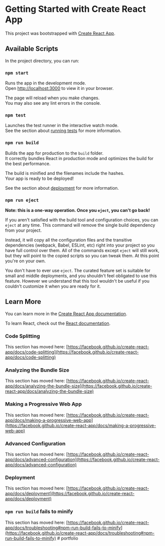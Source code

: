 # Getting Started with Create React App

This project was bootstrapped with [Create React App](https://github.com/facebook/create-react-app).

## Available Scripts

In the project directory, you can run:

### `npm start`

Runs the app in the development mode.\
Open [http://localhost:3000](http://localhost:3000) to view it in your browser.

The page will reload when you make changes.\
You may also see any lint errors in the console.

### `npm test`

Launches the test runner in the interactive watch mode.\
See the section about [running tests](https://facebook.github.io/create-react-app/docs/running-tests) for more information.

### `npm run build`

Builds the app for production to the `build` folder.\
It correctly bundles React in production mode and optimizes the build for the best performance.

The build is minified and the filenames include the hashes.\
Your app is ready to be deployed!

See the section about [deployment](https://facebook.github.io/create-react-app/docs/deployment) for more information.

### `npm run eject`

**Note: this is a one-way operation. Once you `eject`, you can't go back!**

If you aren't satisfied with the build tool and configuration choices, you can `eject` at any time. This command will remove the single build dependency from your project.

Instead, it will copy all the configuration files and the transitive dependencies (webpack, Babel, ESLint, etc) right into your project so you have full control over them. All of the commands except `eject` will still work, but they will point to the copied scripts so you can tweak them. At this point you're on your own.

You don't have to ever use `eject`. The curated feature set is suitable for small and middle deployments, and you shouldn't feel obligated to use this feature. However we understand that this tool wouldn't be useful if you couldn't customize it when you are ready for it.

## Learn More

You can learn more in the [Create React App documentation](https://facebook.github.io/create-react-app/docs/getting-started).

To learn React, check out the [React documentation](https://reactjs.org/).

### Code Splitting

This section has moved here: [https://facebook.github.io/create-react-app/docs/code-splitting](https://facebook.github.io/create-react-app/docs/code-splitting)

### Analyzing the Bundle Size

This section has moved here: [https://facebook.github.io/create-react-app/docs/analyzing-the-bundle-size](https://facebook.github.io/create-react-app/docs/analyzing-the-bundle-size)

### Making a Progressive Web App

This section has moved here: [https://facebook.github.io/create-react-app/docs/making-a-progressive-web-app](https://facebook.github.io/create-react-app/docs/making-a-progressive-web-app)

### Advanced Configuration

This section has moved here: [https://facebook.github.io/create-react-app/docs/advanced-configuration](https://facebook.github.io/create-react-app/docs/advanced-configuration)

### Deployment

This section has moved here: [https://facebook.github.io/create-react-app/docs/deployment](https://facebook.github.io/create-react-app/docs/deployment)

### `npm run build` fails to minify

This section has moved here: [https://facebook.github.io/create-react-app/docs/troubleshooting#npm-run-build-fails-to-minify](https://facebook.github.io/create-react-app/docs/troubleshooting#npm-run-build-fails-to-minify)
#   p o r t f o l i o 
 
 
<!-- @media only screen and (width: 1024px) {
    .sec1 {
        width: 100%;
        height: 1110px;
        background-size: 100% 1068px !important;

        main {
            position: relative;
            width: 100%;
            top: -20px;
            height: 1075px;
        }
    }
    .sec2 {
        width: 100%;
        height: 1110px;
        background-size: 100% 1068px !important;
        overflow: hidden;

        .dog {
            display: none;
        }
        .pesca {
            display: none;
        }
        .birds {
            filter: invert(100%);
        }
        #codeR {
            width: 70%;
            margin-top: 15%;
            height: 840px;
            #navCode {
                height: 50px;
                position: relative;
                top: -40px;
            }

            .containerCode {
                width: 92%;
                left: 8%;

                #bodyCode1 {
                    font-size: 16px;
                }
                #bodyCode2 {
                    font-size: 16px;
                }
                #bodyCode3 {
                    font-size: 16px;
                }
                #bodyCode3:nth-child(5) {
                    font-size: 14px;
                }
                #bodyCode3:nth-child(6) {
                    font-size: 12px;
                }
                #bodyCode4 {
                    font-size: 16px;
                }
                #bodyCode5 {
                    font-size: 16px;
                }
                #bodyCode6 {
                    font-size: 14px;
                }
            }
        }
    }
    .sec3 {
        width: 100%;
        height: 1110px;
        background-size: 100% 1110px !important;
        overflow: hidden;

        #cardContainer {
            transform: scale(0.75);
        }
    }
    .sec4 {
        width: 100%;
        height: 1110px;
        background-size: 100% 1110px !important;
        overflow: hidden;

        .contact {
            width: 50%;
            position: relative;
            bottom: 125px;

            .contactContainer {
                width: 99.5%;
                background-size: 100% 600px;
                .mb-2 {
                    width: 74%;

                    h4 {
                        align-content: center;
                    }
                    .form-control {
                        width: 100%;
                    }
                }
                .subButton {
                    position: relative;
                    right: 5%;
                }
            }
        }
        .subSec {
            transform: translate(-50%, 0%);
        }
    }
    /* DARK */
    .sec1Night {
        width: 100%;
        height: 1063px;
        background-size: 100% 1048px !important;

        .mainSectionDark {
            position: relative;
            width: 100%;
            top: 0px;
            height: 1075px;
        }
    }
    .sec2Night {
        width: 100%;
        height: 1110px;
        background-size: 100% 1068px !important;
        overflow: hidden;

        .dog {
            display: none;
        }
        .pesca {
            display: none;
        }
        .birds {
            filter: invert(100%);
        }
        #codeR {
            width: 70%;
            margin-top: 15%;
            height: 840px;
            #navCode {
                height: 50px;
                position: relative;
                top: -40px;
            }

            .containerCode {
                width: 92%;
                left: 8%;

                #bodyCode1 {
                    font-size: 16px;
                }
                #bodyCode2 {
                    font-size: 16px;
                }
                #bodyCode3 {
                    font-size: 16px;
                }
                #bodyCode3:nth-child(5) {
                    font-size: 14px;
                }
                #bodyCode3:nth-child(6) {
                    font-size: 12px;
                }
                #bodyCode4 {
                    font-size: 16px;
                }
                #bodyCode5 {
                    font-size: 16px;
                }
                #bodyCode6 {
                    font-size: 14px;
                }
            }
        }
    }
    .sec3Night {
        width: 100%;
        height: 1110px;
        background-size: 100% 1110px !important;
        overflow: hidden;

        #cardContainer {
            transform: scale(0.75);
        }
    }
}
@media only screen and (width: 1280px) {
    .sec1 {
        width: 100%;
        height: 1200px;
        background-size: 100% 1200px !important;

        main {
            position: relative;
            width: 100%;
            top: -120px;
            height: 915px;
            overflow: hidden;
            display: flex;
            justify-content: center;
            align-items: center;
            margin: 0;
            padding: 0;
            z-index: 9;
            background: linear-gradient(to top, rgba(0, 145, 255, 0.5), rgb(255, 255, 255, 0.5));
            -webkit-backdrop-filter: blur(3px);
            backdrop-filter: blur(3px);
            border: 1px solid rgba(255, 255, 255, 0.25);

            .col-9 {
                width: 75%;

                &:before {
                    content: "";
                    position: absolute;
                    top: 0;
                    left: 0;
                    width: 100%;
                    z-index: 2;
                    height: 40%;
                    background: linear-gradient(to bottom, $fondoClaro, transparent);
                }

                &:after {
                    content: "";
                    position: absolute;
                    top: 0;
                    left: 0;
                    width: 100%;
                    height: 40%;
                    z-index: 2;
                    background: linear-gradient(to top, #0091ff, transparent);
                    mix-blend-mode: color;
                }
                .saludo {
                    position: absolute;
                    transform: translate(-50%, -320%);
                    margin: 0;
                    padding: 0;
                    font-size: 0.41em;
                    font-weight: bold;
                    z-index: 2;
                    font-family: sans-serif;
                    color: #fff;
                    text-transform: uppercase;
                    text-shadow: 5px 5px 10px black;
                    background: linear-gradient(to top, #232b32, transparent);
                    background-clip: text;
                    -webkit-background-clip: text;
                    -webkit-text-fill-color: rgba(255, 255, 255, 0.9);
                }

                img {
                    position: absolute;
                    top: 0;
                    left: 0;
                    bottom: 0;
                    right: 0;
                    width: 100%;
                    height: 40%;
                    object-fit: cover;
                    pointer-events: none;
                    margin: 0;
                }
            }

            aside {
                position: absolute;
                right: 0px;
                height: 400px;
                transform: translate(0%, 45%);
                padding-left: 0px;
                margin: 0px 12.5%;
                font-size: 18px;
                font-weight: bolder;
                width: 75%;
                text-shadow: 5px 5px 10px rgba(255, 255, 255, 0.387);
            }
            p {
                font-size: 18px;
                color: black;
                font-family: $font;
            }
        }
    }
    .sec2 {
        width: 100%;
        height: 1200px;
        background-size: 100% 1200px !important;
        overflow: hidden;

        .dog {
            display: none;
        }
        .pesca {
            display: none;
        }
        .birds {
            display: none;
        }
        #codeR {
            width: 80%;
            margin-top: 15%;
            height: 750px;
            #navCode {
                height: 50px;
                position: relative;
                top: -40px;
                .nameFile {
                    font-size: 16px;
                    position: absolute;
                    top: 10px;
                    right: -80px;
                    margin: auto;
                }
                .logo {
                    top: -55px;
                    left: -100px;
                    position: relative;
                }
                .circulos {
                    display: none;
                }
                .closers {
                    display: none;
                }
            }

            .sidebarVsc {
                display: none;
            }

            .containerCode {
                top: -74px;
                width: 100%;
                left: 0;

                #bodyCode1 {
                    font-size: 12px;
                }
                #bodyCode2 {
                    font-size: 12px;
                }
                #bodyCode3 {
                    font-size: 12px;
                }
                #bodyCode3:nth-child(5) {
                    font-size: 10px;
                }
                #bodyCode3:nth-child(6) {
                    font-size: 8px;
                }
                #bodyCode4 {
                    font-size: 12px;
                }
                #bodyCode5 {
                    font-size: 12px;
                }
                #bodyCode6 {
                    font-size: 10px;
                }
            }
        }
    }
    .sec3 {
        width: 100%;
        height: 1200px;
        background-size: 320px 1200px !important;
        overflow: hidden;

        .fish {
            display: none;
        }
        #cardContainer {
            display: none;
        }
        .gradient-border {
            margin: 0;
            .slider {
                height: 100px;
                width: 280px;
                margin: 0;
                left: 4%;
                position: absolute;
            }
            &::after {
                width: 290px;
                left: 3%;
                position: absolute;
            }
        }
    }
    .sec4 {
        width: 100%;
        height: 1200px;
        background-size: 320px 1200px !important;
        overflow: hidden;

        .contact {
            width: 80%;

            .contactContainer {
                width: 78%;
                opacity: 1;

                .mb-2 {
                    width: 74%;

                    h4 {
                        align-content: center;
                    }
                    .form-control {
                        width: 100%;
                    }
                }
                .subButton {
                    position: relative;
                    right: 5%;
                }
            }
        }
        .subSec {
            display: none;
        }
    }
    #demo-customized-button {
        right: 7px !important;
        top: 1020px;
        transform: scale(0.95);
    }
    #demo-customized-button:nth-child(2) {
        right: 7px !important;
        top: 940px;
        transform: scale(0.95);
    }
}
@media only screen and (width: 1440px) {
    .sec1 {
        width: 100%;
        height: 863px;
        background-size: 100% 848px !important;

        main {
            position: relative;
            width: 100%;
            top: -20px;
            height: 1075px;
        }
    }
    .sec2 {
        width: 100%;
        height: 863px;
        background-size: 100% 848px !important;
        overflow: hidden;

        .dog {
            display: none;
        }
        .pesca {
            display: none;
        }
        .birds {
            filter: invert(100%);
        }
        #codeR {
            width: 70%;
            margin-top: 15%;
            height: 840px;
            #navCode {
                height: 50px;
                position: relative;
                top: -40px;
            }

            .containerCode {
                width: 92%;
                left: 8%;

                #bodyCode1 {
                    font-size: 16px;
                }
                #bodyCode2 {
                    font-size: 16px;
                }
                #bodyCode3 {
                    font-size: 16px;
                }
                #bodyCode3:nth-child(5) {
                    font-size: 14px;
                }
                #bodyCode3:nth-child(6) {
                    font-size: 12px;
                }
                #bodyCode4 {
                    font-size: 16px;
                }
                #bodyCode5 {
                    font-size: 16px;
                }
                #bodyCode6 {
                    font-size: 14px;
                }
            }
        }
    }
    .sec3 {
        width: 100%;
        height: 863px;
        background-size: 100% 848px !important;
        overflow: hidden;

        #cardContainer {
            transform: scale(0.75);
        }
    }
    .sec4 {
        width: 100%;
        height: 863px;
        background-size: 100% 848px !important;
        overflow: hidden;

        .contact {
            width: 50%;

            .contactContainer {
                width: 49.5%;
                background-size: 100% 600px;
                .mb-2 {
                    width: 74%;

                    h4 {
                        align-content: center;
                    }
                    .form-control {
                        width: 100%;
                    }
                }
                .subButton {
                    position: relative;
                    right: 5%;
                }
            }
        }
        .subSec {
            transform: translate(-50%, 0%);
        }
    }
    /* DARK */
    .sec1Night {
        width: 100%;
        height: 863px;
        background-size: 100% 848px !important;

        .mainSectionDark {
            position: relative;
            width: 100%;
            top: 0px;
            height: 1245px;
        }
    }
    .sec2Night {
        width: 100%;
        height: 863px;
        background-size: 100% 848px !important;
        overflow: hidden;

        .dog {
            transform: translate(0%, -10%);
        }
        .pesca {
            .muelle:nth-child(2) {
                width: 14%;
                left: 4.5%;
            }
            .muelle:nth-child(3) {
                width: 14%;
                left: -5%;
            }
            .fisherman {
                .body {
                    height: 160px;
                    left: 11.1%;
                    bottom: 710%;
                }
                .arm {
                    height: 50px;
                    left: 12.9%;
                    bottom: 860%;
                }

                .headF {
                    left: 10%;
                    bottom: 950%;
                }
            }
            .stick {
                height: 150px;
                left: 15.2%;
                bottom: 920%;
                transform: rotate(12deg);
            }
            .caña {
                top: -489px;
                left: 14%;
            }
        }
        .birds {
            filter: invert(100%);
        }
        #codeR {
            width: 60%;
            margin-top: 5%;
            height: 700px;
            #navCode {
                height: 50px;
                position: relative;
                top: -40px;
            }

            .containerCode {
                width: 92%;
                left: 8%;
            }
        }
    }
    .sec3Night {
        width: 100%;
        height: 863px;
        background-size: 100% 848px !important;
        overflow: hidden;
    }
} -->